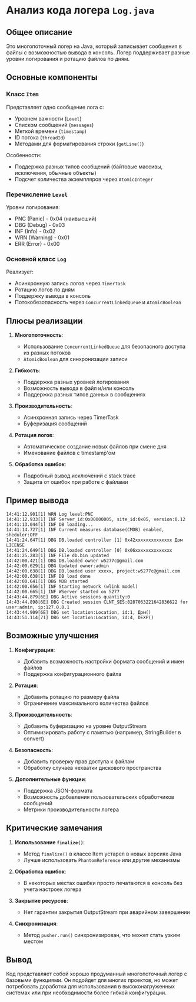# Анализ кода логера `Log.java`

## Общее описание
Это многопоточный логер на Java, который записывает сообщения в файлы с возможностью вывода в консоль. Логер поддерживает разные уровни логирования и ротацию файлов по дням.

## Основные компоненты

### Класс `Item`
Представляет одно сообщение лога с:
- Уровнем важности (`Level`)
- Списком сообщений (`messages`)
- Меткой времени (`timestamp`)
- ID потока (`threadId`)
- Методами для форматирования строки (`getLine()`)

Особенности:
- Поддержка разных типов сообщений (байтовые массивы, исключения, обычные объекты)
- Подсчет количества экземпляров через `AtomicInteger`

### Перечисление `Level`
Уровни логирования:
- PNC (Panic) - 0x04 (наивысший)
- DBG (Debug) - 0x03
- INF (Info) - 0x02
- WRN (Warning) - 0x01
- ERR (Error) - 0x00

### Основной класс `Log`
Реализует:
- Асинхронную запись логов через `TimerTask`
- Ротацию логов по дням
- Поддержку вывода в консоль
- Потокобезопасность через `ConcurrentLinkedQueue` и `AtomicBoolean`

## Плюсы реализации

1. **Многопоточность**: 
   - Использование `ConcurrentLinkedQueue` для безопасного доступа из разных потоков
   - `AtomicBoolean` для синхронизации записи

2. **Гибкость**:
   - Поддержка разных уровней логирования
   - Возможность вывода в файл и/или консоль
   - Поддержка разных типов данных в сообщениях

3. **Производительность**:
   - Асинхронная запись через TimerTask
   - Буферизация сообщений

4. **Ротация логов**:
   - Автоматическое создание новых файлов при смене дня
   - Именование файлов с timestamp'ом

5. **Обработка ошибок**:
   - Подробный вывод исключений с stack trace
   - Защита от ошибок при работе с файлами


## Пример вывода

    14:41:12.901[1] WRN Log level:PNC
    14:41:12.933[1] INF Server_id:0x00000005, site_id:0x05, version:0.12
    14:41:13.044[1] INF DB loading...
    14:41:14.727[1] INF Current measures database(CMDB) enabled, sheduler:OFF
    14:41:24.647[1] DBG DB.loaded controller [1] 0x42xxxxxxxxxxxxxx Дом LICENSE
    14:41:24.649[1] DBG DB.loaded controller [0] 0x06xxxxxxxxxxxxxx
    14:41:25.283[1] INF File db.bin updated
    14:42:00.421[1] DBG DB.loaded owner w5277c@gmail.com
    14:42:00.629[1] DBG Updated owner:admin
    14:42:00.638[1] DBG DB.loaded user xxxxx, project:w5277c@gmail.com
    14:42:00.638[1] INF DB load done
    14:42:00.641[1] DBG MDB started
    14:42:00.656[1] INF Starting network (wlink model)
    14:42:00.665[1] INF WServer started on 5277
    14:43:44.879[6E] DBG Active sessions quantity:0
    14:43:44.898[6E] DBG Created session CLNT_SES:8287063221642836622 for user:admin, ip:127.0.0.1
    14:43:44.909[6E] DBG set location:Location, id:1, Дом()
    14:43:51.114[71] DBG set location:Location, id:4, DEXP()

## Возможные улучшения

1. **Конфигурация**:
   - Добавить возможность настройки формата сообщений и имен файлов
   - Поддержка конфигурационного файла

2. **Ротация**:
   - Добавить ротацию по размеру файла
   - Ограничение максимального количества файлов

3. **Производительность**:
   - Добавить буферизацию на уровне OutputStream
   - Оптимизировать работу с памятью (например, StringBuilder в convert)

4. **Безопасность**:
   - Добавить проверку прав доступа к файлам
   - Обработку случаев нехватки дискового пространства

5. **Дополнительные функции**:
   - Поддержка JSON-формата
   - Возможность добавления пользовательских обработчиков сообщений
   - Метрики производительности логера

## Критические замечания

1. **Использование `finalize()`**:
   - Метод `finalize()` в классе Item устарел в новых версиях Java
   - Лучше использовать `PhantomReference` или другие механизмы

2. **Обработка ошибок**:
   - В некоторых местах ошибки просто печатаются в консоль без учета настроек логера

3. **Закрытие ресурсов**:
   - Нет гарантии закрытия OutputStream при аварийном завершении

4. **Синхронизация**:
   - Метод `pusher.run()` синхронизирован, что может стать узким местом

## Вывод
Код представляет собой хорошо продуманный многопоточный логер с базовыми функциями. Он подойдет для многих проектов, но может потребовать доработки для использования в высоконагруженных системах или при необходимости более гибкой конфигурации.


